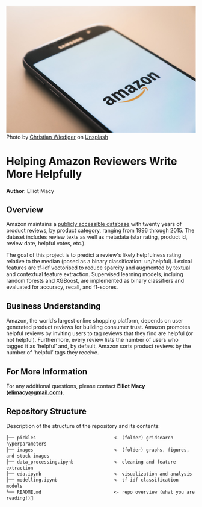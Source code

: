 <p>
<img src="images/christian-wiediger-rymh7EZPqRs-unsplash.jpg">
Photo by <a href="https://unsplash.com/@christianw">Christian Wiediger</a> on <a href="https://unsplash.com/">Unsplash</a>
</p>

# Helping Amazon Reviewers Write More Helpfully
**Author**: Elliot Macy


## Overview

Amazon maintains a [publicly accessible database](https://s3.amazonaws.com/amazon-reviews-pds/tsv/index.txt) with twenty years of product reviews, by product category, ranging from 1996 through 2015. The dataset includes review texts as well as metadata (star rating, product id, review date, helpful votes, etc.).

The goal of this project is to predict a review's likely helpfulness rating relative to the median (posed as a binary classification: un/helpful). Lexical features are tf-idf vectorised to reduce sparcity and augmented by textual and contextual feature extraction. Supervised learning models, incluing random forests and XGBoost, are implemented as binary classifiers and evaluated for accuracy, recall, and f1-scores.

## Business Understanding

Amazon, the world’s largest online shopping platform, depends on user generated product reviews for building consumer trust. Amazon promotes helpful reviews by inviting users to tag reviews that they find are helpful (or not helpful). Furthermore, every review lists the number of users who tagged it as ‘helpful’ and, by default, Amazon sorts product reviews by the number of ‘helpful’ tags they receive.

## For More Information
For any additional questions, please contact **Elliot Macy (elimacy@gmail.com)**.

## Repository Structure

Description of the structure of the repository and its contents:

```
├── pickles                             <- (folder) gridsearch hyperparameters
├── images                              <- (folder) graphs, figures, and stock images
├── data_processing.ipynb               <- cleaning and feature extraction
├── eda.ipynb                           <- visualization and analysis
├── modelling.ipynb                     <- tf-idf classification models
└── README.md                           <- repo overview (what you are reading!)👀

```
